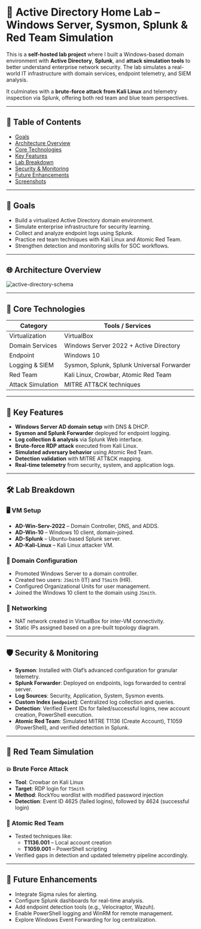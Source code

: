 # 🧠 Active Directory Home Lab – Windows Server, Sysmon, Splunk & Red Team Simulation

This is a **self-hosted lab project** where I built a Windows-based domain environment with **Active Directory**, **Splunk**, and **attack simulation tools** to better understand enterprise network security. The lab simulates a real-world IT infrastructure with domain services, endpoint telemetry, and SIEM analysis.

It culminates with a **brute-force attack from Kali Linux** and telemetry inspection via Splunk, offering both red team and blue team perspectives.

---

## 📌 Table of Contents

- [Goals](#goals)
- [Architecture Overview](#architecture-overview)
- [Core Technologies](#core-technologies)
- [Key Features](#key-features)
- [Lab Breakdown](#lab-breakdown)
- [Security & Monitoring](#security--monitoring)
- [Future Enhancements](#future-enhancements)
- [Screenshots](#screenshots)

---

## 🎯 Goals

- Build a virtualized Active Directory domain environment.
- Simulate enterprise infrastructure for security learning.
- Collect and analyze endpoint logs using Splunk.
- Practice red team techniques with Kali Linux and Atomic Red Team.
- Strengthen detection and monitoring skills for SOC workflows.

---

## 🌐 Architecture Overview

![active-directory-schema](https://github.com/user-attachments/assets/e6462b6d-8240-43b5-9f1e-0429f76162e3)

---

## 🧰 Core Technologies

| Category             | Tools / Services                        |
|----------------------|-----------------------------------------|
| Virtualization       | VirtualBox                              |
| Domain Services      | Windows Server 2022 + Active Directory  |
| Endpoint             | Windows 10                              |
| Logging & SIEM       | Sysmon, Splunk, Splunk Universal Forwarder |
| Red Team             | Kali Linux, Crowbar, Atomic Red Team    |
| Attack Simulation    | MITRE ATT&CK techniques                 |

---

## 🚀 Key Features

- **Windows Server AD domain setup** with DNS & DHCP.
- **Sysmon and Splunk Forwarder** deployed for endpoint logging.
- **Log collection & analysis** via Splunk Web interface.
- **Brute-force RDP attack** executed from Kali Linux.
- **Simulated adversary behavior** using Atomic Red Team.
- **Detection validation** with MITRE ATT&CK mapping.
- **Real-time telemetry** from security, system, and application logs.

---

## 🛠️ Lab Breakdown

### 🖥️ VM Setup
- **AD-Win-Serv-2022** – Domain Controller, DNS, and ADDS.
- **AD-Win-10** – Windows 10 client, domain-joined.
- **AD-Splunk** – Ubuntu-based Splunk server.
- **AD-Kali-Linux** – Kali Linux attacker VM.

### 🧾 Domain Configuration
- Promoted Windows Server to a domain controller.
- Created two users: `JSmith` (IT) and `TSmith` (HR).
- Configured Organizational Units for user management.
- Joined the Windows 10 client to the domain using `JSmith`.

### 📡 Networking
- NAT network created in VirtualBox for inter-VM connectivity.
- Static IPs assigned based on a pre-built topology diagram.

---

## 🛡️ Security & Monitoring

- **Sysmon**: Installed with Olaf’s advanced configuration for granular telemetry.
- **Splunk Forwarder**: Deployed on endpoints, logs forwarded to central server.
- **Log Sources**: Security, Application, System, Sysmon events.
- **Custom Index (`endpoint`)**: Centralized log collection and queries.
- **Detection**: Verified Event IDs for failed/successful logins, new account creation, PowerShell execution.
- **Atomic Red Team**: Simulated MITRE T1136 (Create Account), T1059 (PowerShell), and verified detection in Splunk.

---

## 🔐 Red Team Simulation

### 💥 Brute Force Attack
- **Tool**: Crowbar on Kali Linux
- **Target**: RDP login for `TSmith`
- **Method**: RockYou wordlist with modified password injection
- **Detection**: Event ID 4625 (failed logins), followed by 4624 (successful login)

### 🎯 Atomic Red Team
- Tested techniques like:
  - **T1136.001** – Local account creation
  - **T1059.001** – PowerShell scripting
- Verified gaps in detection and updated telemetry pipeline accordingly.

---

## 🔄 Future Enhancements

- Integrate Sigma rules for alerting.
- Configure Splunk dashboards for real-time analysis.
- Add endpoint detection tools (e.g., Velociraptor, Wazuh).
- Enable PowerShell logging and WinRM for remote management.
- Explore Windows Event Forwarding for log centralization.

